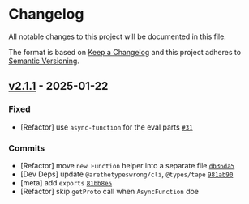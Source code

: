 # Changelog

All notable changes to this project will be documented in this file.

The format is based on [Keep a Changelog](https://keepachangelog.com/en/1.0.0/)
and this project adheres to [Semantic Versioning](https://semver.org/spec/v2.0.0.html).

## [v2.1.1](https://github.com/inspect-js/is-async-function/compare/v2.1.0...v2.1.1) - 2025-01-22

### Fixed

- [Refactor] use `async-function` for the eval parts [`#31`](https://github.com/inspect-js/is-async-function/issues/31)

### Commits

- [Refactor] move `new Function` helper into a separate file [`db36da5`](https://github.com/inspect-js/is-async-function/commit/db36da5467fbbf0f2ae264114be6aa9edf55e218)
- [Dev Deps] update `@arethetypeswrong/cli`, `@types/tape` [`981ab90`](https://github.com/inspect-js/is-async-function/commit/981ab907b700d344b510ca1617fda00a66513aa2)
- [meta] add `exports` [`81bb8e5`](https://github.com/inspect-js/is-async-function/commit/81bb8e578c8cbeeda742715ab7a935c0472866a1)
- [Refactor] skip `getProto` call when `AsyncFunction` doe